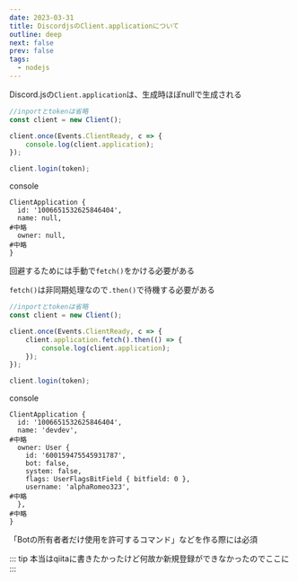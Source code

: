 ```yaml
---
date: 2023-03-31
title: DiscordjsのClient.applicationについて
outline: deep
next: false
prev: false
tags:
  - nodejs
---
```


Discord.jsの`Client.application`は、生成時ほぼnullで生成される

```js
//inportとtokenは省略
const client = new Client();

client.once(Events.ClientReady, c => {
    console.log(client.application);
});

client.login(token);
```
console
```
ClientApplication {
  id: '1006651532625846404',
  name: null,
#中略
  owner: null,
#中略
}
```

回避するためには手動で`fetch()`をかける必要がある

`fetch()`は非同期処理なので`.then()`で待機する必要がある

```js
//inportとtokenは省略
const client = new Client();

client.once(Events.ClientReady, c => {
    client.application.fetch().then(() => {
        console.log(client.application);
    });
});

client.login(token);
```
console
```
ClientApplication {
  id: '1006651532625846404',
  name: 'devdev',
#中略
  owner: User {
    id: '600159475545931787',
    bot: false,
    system: false,
    flags: UserFlagsBitField { bitfield: 0 },
    username: 'alphaRomeo323',
#中略
  },
#中略
}
```

「Botの所有者者だけ使用を許可するコマンド」などを作る際には必須

::: tip
本当はqiitaに書きたかったけど何故か新規登録ができなかったのでここに
:::